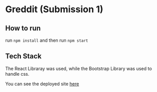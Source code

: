 # Greddit (Submission 1)

## How to run

run `npm install` and then run `npm start`

## Tech Stack

The React Libraray was used, while the Bootstrap Library was used to handle css.

You can see the deployed site [here](https://glowing-queijadas-66b78a.netlify.app)
